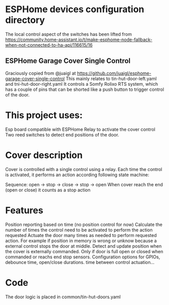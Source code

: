 # ESPHome devices configuration directory

The local control aspect of the switches has been lifted from https://community.home-assistant.io/t/make-esphome-node-fallback-when-not-connected-to-ha-api/116615/16


## ESPHome Garage Cover Single Control

Graciously copied from @juaigl at https://github.com/juaigl/esphome-garage-cover-single-control
This mainly relates to tin-hut-door-left.yaml and tni-hut-door-right.yaml
It controls a Somfy Rolixo RTS system, which has a couple of pins that can be shorted like a push button to trigger control of the door.
# This project uses:

Esp board compatible with ESPHome
Relay to activate the cover control
Two reed switches to detect end positions of the door.

# Cover description
Cover is controlled with a single control using a relay. Each time the control is activated, it performs an action according following state machine:

Sequence: open -> stop -> close -> stop -> open
When cover reach the end (open or close) it counts as a stop action

# Features
Position reporting based on time (no position control for now)
Calculate the number of times the control need to be activated to perform the action requested
Actuate the door many times as needed to perform requested action. For example if position in memory is wrong or unknow because a external control stops the door at middle.
Detect and update position when the cover is externally commanded. Only if door is full open or closed when commanded or reachs end stop sensors.
Configuration options for GPIOs, debounce time, open/close durations. time between control actuation...

# Code
The door logic is placed in common/tin-hut-doors.yaml
